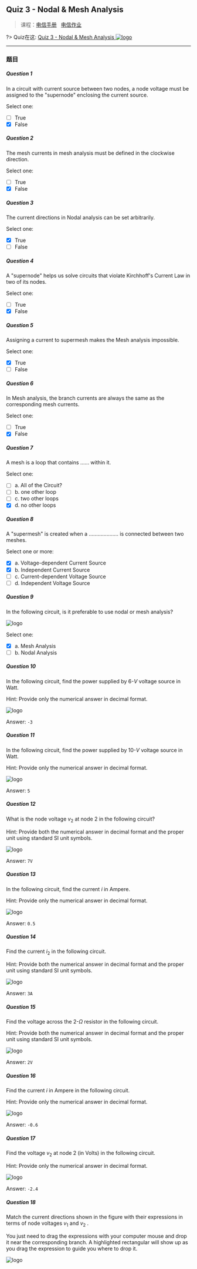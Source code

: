 ## Quiz 3 - Nodal & Mesh Analysis

>课程：[电信手册](/DPST1081/) &nbsp; [电信作业](/homework/DPST1081/)


?> Quiz在这: [Quiz 3 - Nodal & Mesh Analysis ![logo](../../../../../logosvg01.svg)](https://moodle.telt.unsw.edu.au/mod/quiz/view.php?id=5198405)



---

### 题目


##### Question 1


<div class="how_qb">

In a circuit with current source between two nodes, a node voltage must be assigned to the "supernode" enclosing the current source. 

Select one:

 - [ ] True
 - [x] False

</div>

##### Question 2


<div class="how_qb">

The mesh currents in mesh analysis must be defined in the clockwise direction.

Select one:

 - [ ] True
 - [x] False

</div>

##### Question 3


<div class="how_qb">

The current directions in Nodal analysis can be set arbitrarily.

Select one:

 - [x] True
 - [ ] False

</div>

##### Question 4


<div class="how_qb">

A "supernode" helps us solve circuits that violate Kirchhoff's Current Law in two of its nodes.

Select one:

 - [ ] True
 - [x] False

</div>

##### Question 5


<div class="how_qb">

Assigning a current to supermesh makes the Mesh analysis impossible.

Select one:

 - [x] True
 - [ ] False

</div>

##### Question 6


<div class="how_qb">

In Mesh analysis, the branch currents are always the same as the corresponding mesh currents.

Select one:

 - [ ] True
 - [x] False

</div>

##### Question 7


<div class="how_qb">

A mesh is a loop that contains ...... within it.

 Select one:
  - [ ] a. All of the Circuit?
  - [ ] b. one other loop
  - [ ] c. two other loops
  - [x] d. no other loops

</div>

##### Question 8


<div class="how_qb">

A "supermesh" is created when a .................... is connected between two meshes.

 Select one or more:
  - [x] a. Voltage-dependent Current Source
  - [x] b. Independent Current Source
  - [ ] c. Current-dependent Voltage Source
  - [ ] d. Independent Voltage Source

</div>

##### Question 9


<div class="how_qb">

In the following circuit, is it preferable to use nodal or mesh analysis?

 ![logo](./file/Q3Q9.jpg ':size=300')

 Select one:
  - [x] a. Mesh Analysis
  - [ ] b. Nodal Analysis

</div>


##### Question 10


<div class="how_qb">

In the following circuit, find the power supplied by $6$-$V$ voltage source in Watt.

Hint: Provide only the numerical answer in decimal format.

 ![logo](./file/Quiz3Q4.svg ':size=300')

  Answer: ` -3 `

</div>

##### Question 11


<div class="how_qb">

In the following circuit, find the power supplied by $10$-$V$ voltage source in Watt.

Hint: Provide only the numerical answer in decimal format.

 ![logo](./file/Quiz3Q4.svg ':size=300')

  Answer: ` 5 `

</div>


##### Question 12


<div class="how_qb">

What is the node voltage $v_2$ at node $2$ in the following circuit?

Hint: Provide both the numerical answer in decimal format and the proper unit using standard SI unit symbols.

 ![logo](./file/Quiz3Q4.svg ':size=300')

  Answer: ` 7V `

</div>

##### Question 13


<div class="how_qb">

In the following circuit, find the current $i$ in Ampere.

Hint: Provide only the numerical answer in decimal format.

 ![logo](./file/Quiz3Q4.svg ':size=300')

  Answer: ` 0.5 `

</div>


##### Question 14


<div class="how_qb">

Find the current $i_2$ in the following circuit.

Hint: Provide both the numerical answer in decimal format and the proper unit using standard SI unit symbols.

 ![logo](./file/Q3Q12.jpg ':size=300')

  Answer: ` 3A `

</div>


##### Question 15


<div class="how_qb">

Find the voltage across the $2$-$\Omega$ resistor in the following circuit.

Hint: Provide both the numerical answer in decimal format and the proper unit using standard SI unit symbols.

 ![logo](./file/Q3Q12.jpg ':size=300')

  Answer: ` 2V `

</div>

##### Question 16


<div class="how_qb">

Find the current $i$ in Ampere in the following circuit.

Hint: Provide only the numerical answer in decimal format.

 ![logo](./file/Q3Q2.jpg ':size=300')

  Answer: ` -0.6 `

</div>

##### Question 17


<div class="how_qb">

Find the voltage $v_2$ at node 2 (in Volts) in the following circuit.

Hint: Provide only the numerical answer in decimal format.

 ![logo](./file/Q3Q2.jpg ':size=300')

  Answer: ` -2.4 `

</div>

##### Question 18


<div class="how_qb">

Match the current directions shown in the figure with their expressions in terms of node voltages $v_1$ and $v_2$ .

You just need to drag the expressions with your computer mouse and drop it near the corresponding branch. A highlighted rectangular will show up as you drag the expression to guide you where to drop it.

 ![logo](./file/Q3T7.png ':size=500')

</div>